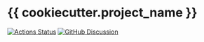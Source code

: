 # {{ cookiecutter.project_name }}

[![Actions Status][actions-badge]][actions-link]
[![GitHub Discussion][github-discussions-badge]][github-discussions-link]


<!-- prettier-ignore-start -->
[actions-badge]:            {{cookiecutter.url}}/workflows/CI/badge.svg
[actions-link]:             {{cookiecutter.url}}/actions
[github-discussions-badge]: https://img.shields.io/static/v1?label=Discussions&message=Ask&color=blue&logo=github
[github-discussions-link]:  {{cookiecutter.url}}/discussions

<!-- prettier-ignore-end -->
